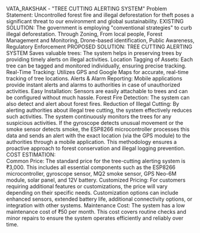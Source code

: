 VATA_RAKSHAK - "TREE CUTTING ALERTING SYSTEM" 
Problem Statement: Uncontrolled forest fire and illegal deforestation for theft poses a significant threat to our environment and global sustainability.
EXISTING SOLUTION: The government is employing "conventional strategies" to curb  illegal deforestation. Through Zoning, From local people, Forest Management and  Monitoring, Drone-based identification, Public Awareness, Regulatory Enforcement 
PROPOSED SOLUTION: TREE CUTTING ALERTING SYSTEM 
 Saves valuable trees: The system helps in preserving trees by providing timely alerts on illegal activities. 
 Location Tagging of Assets: Each tree can be tagged and monitored individually, ensuring precise tracking. 
 Real-Time Tracking: Utilizes GPS and Google Maps for accurate, real-time tracking of tree locations. 
 Alerts & Alarm Reporting: Mobile applications provide instant alerts and alarms to  authorities in case of unauthorized activities. 
 Easy Installation: Sensors are easily attachable to trees and can be configured without much  hassle. 
 Forest Fire Detection: The system can also detect and alert about forest fires. 
 Reduction of Illegal Cutting: By alerting authorities about illegal tree cutting, the system effectively reduces such activities. 
 The system continuously monitors the trees for any suspicious activities. If the gyroscope detects 
 unusual movement or the smoke sensor detects smoke, the ESP8266 microcontroller processes this 
 data and sends an alert with the exact location (via the GPS module) to the authorities through a 
 mobile application. This methodology ensures a proactive approach to forest conservation and illegal 
 logging prevention. 
COST ESTIMATION:  
Common Price: The standard price for the tree-cutting alerting system is ₹3,000. This 
includes all essential components such as the ESP8266 microcontroller, gyroscope sensor, 
MQ2 smoke sensor, GPS Neo-6M module, solar panel, and 12V battery. 
Customized Pricing: For customers requiring additional features or customizations, the price 
will vary depending on their specific needs. Customization options can include enhanced 
sensors, extended battery life, additional connectivity options, or integration with other 
systems. 
Maintenance Cost: The system has a low maintenance cost of ₹50 per month. This cost 
covers routine checks and minor repairs to ensure the system operates efficiently and reliably 
over time.
